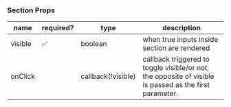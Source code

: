 ### Section Props
| name | required? | type | description  |
|---|---|---|---|
| visible  | ✅ | boolean | when true inputs inside section are rendered |
| onClick  |  | callback(!visible) | callback triggered to toggle visible/or not, the opposite of visible is passed as the first parameter. |